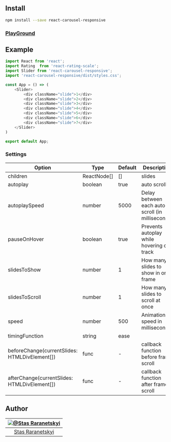 ## Install

```sh
npm install --save react-carousel-responsive
```

<!-- ## Demo -->

<!-- [https://stas-raranetskyi.github.io/react-rating-scale/](https://stas-raranetskyi.github.io/react-rating-scale/) -->

### [PlayGround](https://codesandbox.io/s/react-responsive-carousel-4tiwv)

## Example

```javascript
import React from 'react';
import Rating  from 'react-rating-scale';
import Slider from 'react-carousel-responsive';
import 'react-carousel-responsive/dist/styles.css';

const App = () => (
    <Slider>
        <div className="slide">1</div>
        <div className="slide">2</div>
        <div className="slide">3</div>
        <div className="slide">4</div>
        <div className="slide">5</div>
        <div className="slide">6</div>
        <div className="slide">7</div>
    </Slider>
)

export default App;
```

### Settings

Option | Type | Default | Description
------ | ---- | ------- | -----------
children | ReactNode[] | [] | slides
autoplay | boolean | true | auto scroll
autoplaySpeed | number | 5000 | Delay between each auto scroll (in milliseconds)
pauseOnHover | boolean | true | Prevents autoplay while hovering on track
slidesToShow | number | 1 | How many slides to show in one frame
slidesToScroll | number | 1 | How many slides to scroll at once
speed | number | 500 | Animation speed in milliseconds
timingFunction | string | ease |
beforeChange(currentSlides: HTMLDivElement[]) | func | - | callback function before frame scroll
afterChange(currentSlides: HTMLDivElement[]) | func | - | callback function after frame scroll

## Author

|[![@Stas Raranetskyi](https://avatars0.githubusercontent.com/u/11090889?s=128&v=4)](https://github.com/stas-raranetskyi/)|
|:---:|
|[Stas Raranetskyi](https://github.com/stas-raranetskyi/)|

